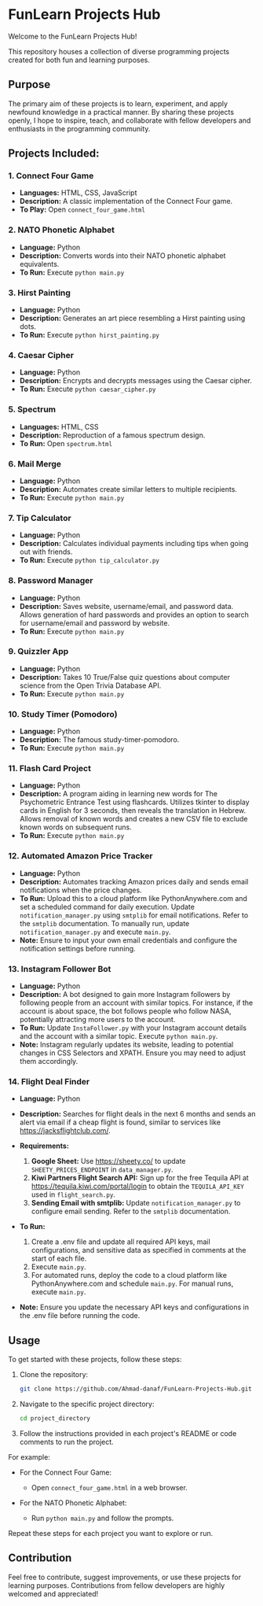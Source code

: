 # FunLearn Projects Hub

Welcome to the FunLearn Projects Hub! 

This repository houses a collection of diverse programming projects created for both fun and learning purposes.

## Purpose

The primary aim of these projects is to learn, experiment, and apply newfound knowledge in a practical manner. By sharing these projects openly, I hope to inspire, teach, and collaborate with fellow developers and enthusiasts in the programming community.

## Projects Included:

### 1. Connect Four Game
- **Languages:** HTML, CSS, JavaScript
- **Description:** A classic implementation of the Connect Four game.
- **To Play:** Open `connect_four_game.html`

### 2. NATO Phonetic Alphabet
- **Language:** Python
- **Description:** Converts words into their NATO phonetic alphabet equivalents.
- **To Run:** Execute `python main.py`

### 3. Hirst Painting
- **Language:** Python
- **Description:** Generates an art piece resembling a Hirst painting using dots.
- **To Run:** Execute `python hirst_painting.py`

### 4. Caesar Cipher
- **Language:** Python
- **Description:** Encrypts and decrypts messages using the Caesar cipher.
- **To Run:** Execute `python caesar_cipher.py`

### 5. Spectrum
- **Languages:** HTML, CSS
- **Description:** Reproduction of a famous spectrum design.
- **To Run:** Open `spectrum.html`

### 6. Mail Merge
- **Language:** Python
- **Description:** Automates create similar letters to multiple recipients.
- **To Run:** Execute `python main.py`

### 7. Tip Calculator
- **Language:** Python
- **Description:** Calculates individual payments including tips when going out with friends.
- **To Run:** Execute `python tip_calculator.py`

### 8. Password Manager
- **Language:** Python
- **Description:** Saves website, username/email, and password data. Allows generation of hard passwords and provides an option to search for username/email and password by website.
- **To Run:** Execute `python main.py`

### 9. Quizzler App
- **Language:** Python
- **Description:** Takes 10 True/False quiz questions about computer science from the Open Trivia Database API.
- **To Run:** Execute `python main.py`

### 10. Study Timer (Pomodoro)
- **Language:** Python
- **Description:** The famous study-timer-pomodoro.
- **To Run:** Execute `python main.py`

### 11. Flash Card Project
- **Language:** Python
- **Description:** A program aiding in learning new words for The Psychometric Entrance Test using flashcards. Utilizes tkinter to display cards in English for 3 seconds, then reveals the translation in Hebrew. Allows removal of known words and creates a new CSV file to exclude known words on subsequent runs.
- **To Run:** Execute `python main.py`

### 12. Automated Amazon Price Tracker
- **Language:** Python
- **Description:** Automates tracking Amazon prices daily and sends email notifications when the price changes.
- **To Run:** Upload this to a cloud platform like PythonAnywhere.com and set a scheduled command for daily execution. Update `notification_manager.py` using `smtplib` for email notifications. Refer to the `smtplib` documentation. To manually run, update `notification_manager.py` and execute `main.py`.
- **Note:** Ensure to input your own email credentials and configure the notification settings before running.

### 13. Instagram Follower Bot
- **Language:** Python
- **Description:** A bot designed to gain more Instagram followers by following people from an account with similar topics. For instance, if the account is about space, the bot follows people who follow NASA, potentially attracting more users to the account.
- **To Run:** Update `InstaFollower.py` with your Instagram account details and the account with a similar topic. Execute `python main.py`.
- **Note:** Instagram regularly updates its website, leading to potential changes in CSS Selectors and XPATH. Ensure you may need to adjust them accordingly.

### 14. Flight Deal Finder
- **Language:** Python
- **Description:** Searches for flight deals in the next 6 months and sends an alert via email if a cheap flight is found, similar to services like https://jacksflightclub.com/.

- **Requirements:**
    1. **Google Sheet:** Use https://sheety.co/ to update `SHEETY_PRICES_ENDPOINT` in `data_manager.py`.
    2. **Kiwi Partners Flight Search API:** Sign up for the free Tequila API at https://tequila.kiwi.com/portal/login to obtain the `TEQUILA_API_KEY` used in `flight_search.py`.
    3. **Sending Email with smtplib:** Update `notification_manager.py` to configure email sending. Refer to the `smtplib` documentation.

- **To Run:**
    1. Create a .env file and update all required API keys, mail configurations, and sensitive data as specified in comments at the start of each file.
    2. Execute `main.py`.
    3. For automated runs, deploy the code to a cloud platform like PythonAnywhere.com and schedule `main.py`. For manual runs, execute `main.py`.
    
- **Note:** Ensure you update the necessary API keys and configurations in the .env file before running the code.

## Usage

To get started with these projects, follow these steps:

1. Clone the repository:
    ```bash
    git clone https://github.com/Ahmad-danaf/FunLearn-Projects-Hub.git
    ```

2. Navigate to the specific project directory:
    ```bash
    cd project_directory
    ```

3. Follow the instructions provided in each project's README or code comments to run the project.

For example:
- For the Connect Four Game:
  - Open `connect_four_game.html` in a web browser.

- For the NATO Phonetic Alphabet:
  - Run `python main.py` and follow the prompts.

Repeat these steps for each project you want to explore or run.

## Contribution

Feel free to contribute, suggest improvements, or use these projects for learning purposes. Contributions from fellow developers are highly welcomed and appreciated!
